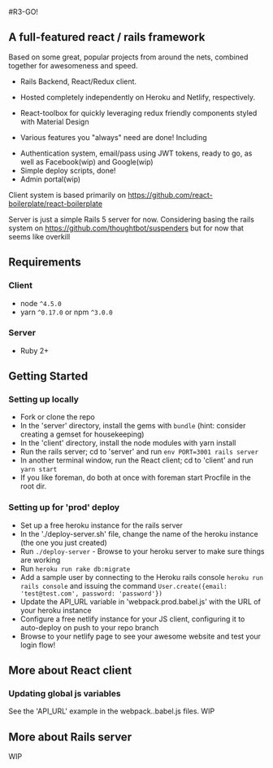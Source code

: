 #R3-GO!

## A full-featured react / rails framework

Based on some great, popular projects from around the nets, combined together for awesomeness and speed.

* Rails Backend, React/Redux client.  

* Hosted completely independently on Heroku and Netlify, respectively.

* React-toolbox for quickly leveraging redux friendly components styled with
Material Design

* Various features you "always" need are done! Including
 - Authentication system, email/pass using JWT tokens, ready to go, as well as Facebook(wip) and Google(wip)
 - Simple deploy scripts, done!
 - Admin portal(wip)


Client system is based primarily on
https://github.com/react-boilerplate/react-boilerplate

Server is just a simple Rails 5 server for now. Considering basing
 the rails system on https://github.com/thoughtbot/suspenders but for now that seems like overkill

## Requirements

### Client
* node `^4.5.0`
* yarn `^0.17.0` or npm `^3.0.0`

### Server
* Ruby 2+

## Getting Started

### Setting up locally
* Fork or clone the repo
* In the 'server' directory, install the gems with `bundle`
  (hint: consider creating a gemset for housekeeping)
* In the 'client' directory, install the node modules with yarn install
* Run the rails server; cd to 'server' and run `env PORT=3001 rails server`
* In another terminal window, run the React client; cd to 'client' and run `yarn start`
* If you like foreman, do both at once with foreman start Procfile in the
  root dir.

### Setting up for 'prod' deploy
* Set up a free heroku instance for the rails server
* In the './deploy-server.sh' file, change the name of the heroku instance
  (the one you just created)
* Run `./deploy-server` - Browse to your heroku server to make sure things are working
* Run `heroku run rake db:migrate`
* Add a sample user by connecting to the Heroku rails console `heroku run rails console` and issuing the command `User.create({email: 'test@test.com', password: 'password'})`
* Update the API_URL variable in 'webpack.prod.babel.js' with the URL of your heroku instance
* Configure a free netlify instance for your JS client, configuring it to auto-deploy on push to your repo branch
* Browse to your netlify page to see your awesome website and test your login flow!

## More about React client

### Updating global js variables
See the 'API_URL' example in the webpack.<env>.babel.js files.
WIP

## More about Rails server
WIP
